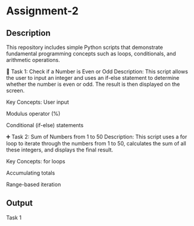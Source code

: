 # Assignment-2
## Description

This repository includes simple Python scripts that demonstrate fundamental programming concepts such as loops, conditionals, and arithmetic operations.

🔢 Task 1: Check if a Number is Even or Odd
Description:
This script allows the user to input an integer and uses an if-else statement to determine whether the number is even or odd. The result is then displayed on the screen.

Key Concepts:
User input

Modulus operator (%)

Conditional (if-else) statements

➕ Task 2: Sum of Numbers from 1 to 50
Description:
This script uses a for loop to iterate through the numbers from 1 to 50, calculates the sum of all these integers, and displays the final result.

Key Concepts:
for loops

Accumulating totals

Range-based iteration

## Output 

Task 1



